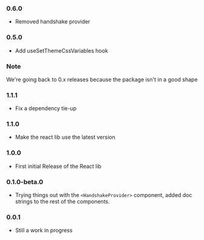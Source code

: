 ### 0.6.0

- Removed handshake provider

### 0.5.0

- Add useSetThemeCssVariables hook

### Note

We're going back to 0.x releases because the package isn't in a good shape

### 1.1.1

- Fix a dependency tie-up

### 1.1.0

- Make the react lib use the latest version

### 1.0.0

- First initial Release of the React lib

### 0.1.0-beta.0

- Trying things out with the `<HandshakeProvider>` component, added doc strings to the rest of the components.

### 0.0.1

- Still a work in progress

